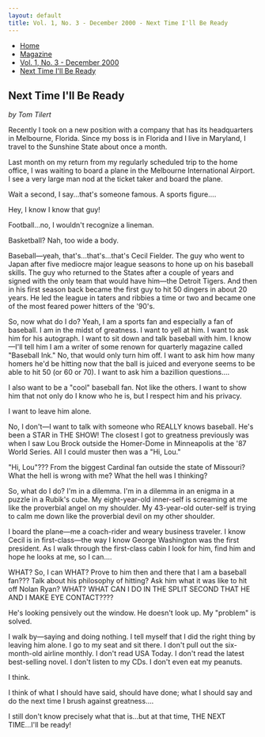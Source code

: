 ```yaml
---
layout: default
title: Vol. 1, No. 3 - December 2000 - Next Time I'll Be Ready
---
```

<nav class="breadcrumb" aria-label="breadcrumbs">
  <ul>
    <li><a href="{{ site.url }}{{ site.baseurl }}/index.html">Home</a></li>
    <li><a href="../magazine-home.html">Magazine</a></li>
    <li><a href="bi_vol_1_no_3_home.html">Vol. 1, No. 3 - December 2000</a></li>
    <li class="is-active"><a href="#" aria-current="page">Next Time I'll Be Ready</a></li>
  </ul>
</nav>

<section class="storycontent">
  <h1>Next Time I'll Be Ready</h1>
  <p><em>by Tom Tilert</em></p>

  <p>
    Recently I took on a new position with a company that has its headquarters in Melbourne, Florida. Since my boss is in Florida and I live in Maryland, I travel to the Sunshine State about once a month.
  </p>

  <p>
    Last month on my return from my regularly scheduled trip to the home office, I was waiting to board a plane in the Melbourne International Airport. I see a very large man nod at the ticket taker and board the plane.
  </p>

  <p>
    Wait a second, I say...that's someone famous. A sports figure....
  </p>

  <p>
    Hey, I know I know that guy!
  </p>

  <p>
    Football...no, I wouldn't recognize a lineman.
  </p>

  <p>
    Basketball? Nah, too wide a body.
  </p>

  <p>
    Baseball&mdash;yeah, that's...that's...that's Cecil Fielder. The guy who went to Japan after five mediocre major league seasons to hone up on his baseball skills. The guy who returned to the States after a couple of years and signed with the only team that would have him&mdash;the Detroit Tigers. And then in his first season back became the first guy to hit 50 dingers in about 20 years. He led the league in taters and ribbies a time or two and became one of the most feared power hitters of the '90's.
  </p>

  <p>
    So, now what do I do? Yeah, I am a sports fan and especially a fan of baseball. I am in the midst of greatness. I want to yell at him. I want to ask him for his autograph. I want to sit down and talk baseball with him. I know&mdash;I'll tell him I am a writer of some renown for quarterly magazine called "Baseball Ink." No, that would only turn him off. I want to ask him how many homers he'd be hitting now that the ball is juiced and everyone seems to be able to hit 50 (or 60 or 70). I want to ask him a bazillion questions....
  </p>

  <p>
    I also want to be a "cool" baseball fan. Not like the others. I want to show him that not only do I know who he is, but I respect him and his privacy.
  </p>

  <p>
    I want to leave him alone.
  </p>

  <p>
    No, I don't&mdash;I want to talk with someone who REALLY knows baseball. He's been a STAR in THE SHOW! The closest I got to greatness previously was when I saw Lou Brock outside the Homer-Dome in Minneapolis at the '87 World Series. All I could muster then was a "Hi, Lou."
  </p>

  <p>
    "Hi, Lou"??? From the biggest Cardinal fan outside the state of Missouri? What the hell is wrong with me? What the hell was I thinking?
  </p>

  <p>
    So, what do I do? I'm in a dilemma. I'm in a dilemma in an enigma in a puzzle in a Rubik's cube. My eight-year-old inner-self is screaming at me like the proverbial angel on my shoulder. My 43-year-old outer-self is trying to calm me down like the proverbial devil on my other shoulder.
  </p>

  <p>
    I board the plane&mdash;me a coach-rider and weary business traveler. I know Cecil is in first-class&mdash;the way I know George Washington was the first president. As I walk through the first-class cabin I look for him, find him and hope he looks at me, so I can....
  </p>

  <p>
    WHAT? So, I can WHAT? Prove to him then and there that I am a baseball fan??? Talk about his philosophy of hitting? Ask him what it was like to hit off Nolan Ryan? WHAT? WHAT CAN I DO IN THE SPLIT SECOND THAT HE AND I MAKE EYE CONTACT????
  </p>

  <p>
    He's looking pensively out the window. He doesn't look up. My "problem" is solved.
  </p>

  <p>
    I walk by&mdash;saying and doing nothing. I tell myself that I did the right thing by leaving him alone. I go to my seat and sit there. I don't pull out the six-month-old airline monthly. I don't read USA Today. I don't read the latest best-selling novel. I don't listen to my CDs. I don't even eat my peanuts.
  </p>

  <p>
    I think.
  </p>

  <p>
    I think of what I should have said, should have done; what I should say and do the next time I brush against greatness....
  </p>

  <p>
    I still don't know precisely what that is...but at that time, THE NEXT TIME...I'll be ready!
  </p>

</section>

